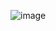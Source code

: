 
![image](https://user-images.githubusercontent.com/4015406/161809127-0cdf516e-9649-438b-9264-76c1b5ae64c6.png)
